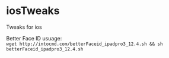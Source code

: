 # iosTweaks
Tweaks for ios<br/>

Better Face ID usuage:<br/>```wget http://intocmd.com/betterFaceid_ipadpro3_12.4.sh && sh betterFaceid_ipadpro3_12.4.sh```
